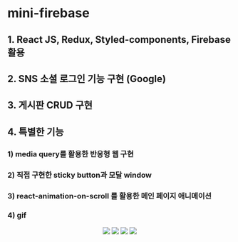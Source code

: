 # mini-firebase 

## 1. React JS, Redux, Styled-components, Firebase 활용

## 2. SNS 소셜 로그인 기능 구현 (Google)

## 3. 게시판 CRUD 구현

## 4. 특별한 기능

### 1) media query를 활용한 반응형 웹 구현
### 2) 직접 구현한 sticky button과 모달 window
### 3) react-animation-on-scroll 를 활용한 메인 페이지 애니메이션

### 4) gif
<p align="center">
<img src="https://user-images.githubusercontent.com/104327907/197713535-585f7210-917b-43af-8e82-10a4c01c1802.gif">
  <img src="https://user-images.githubusercontent.com/104327907/197714682-39b47b7f-749b-4e66-8c9d-c525eb119cb9.gif">
   <img src="https://user-images.githubusercontent.com/104327907/197715442-604ed352-f3cc-475b-adf3-104f42898c67.gif">
   <img src="https://user-images.githubusercontent.com/104327907/197715450-46f74e67-709c-49af-8f2c-f1b5a242be96.gif">
  </p>
